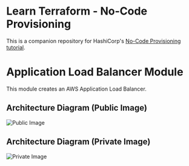 # Learn Terraform - No-Code Provisioning

This is a companion repository for HashiCorp's [No-Code Provisioning
tutorial](https://learn.hashicorp.com/tutorials/terraform/no-code-provisioning).

# Application Load Balancer Module

This module creates an AWS Application Load Balancer.

## Architecture Diagram (Public Image)
![Public Image](https://raw.githubusercontent.com/hashicorp/terraform-website/master/public/img/docs/terraform.svg)

## Architecture Diagram (Private Image)
![Private Image](./diagram.png)
